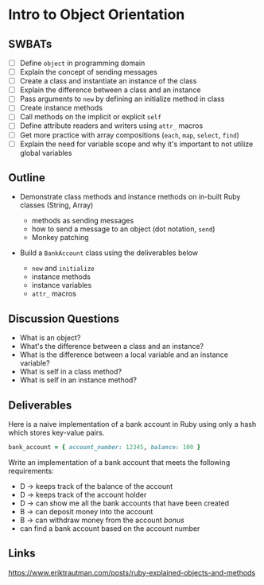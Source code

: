 Intro to Object Orientation
===

## SWBATs
- [ ] Define `object` in programming domain
- [ ] Explain the concept of sending messages
- [ ] Create a class and instantiate an instance of the class
- [ ] Explain the difference between a class and an instance
- [ ] Pass arguments to `new` by defining an initialize method in class
- [ ] Create instance methods
- [ ] Call methods on the implicit or explicit `self`
- [ ] Define attribute readers and writers using `attr_` macros
- [ ] Get more practice with array compositions (`each`, `map`, `select`, `find`)
- [ ] Explain the need for variable scope and why it's important to not utilize global variables

## Outline
- Demonstrate class methods and instance methods on in-built Ruby classes (String, Array)
  - methods as sending messages
  - how to send a message to an object (dot notation, `send`)
  - Monkey patching

- Build a `BankAccount` class using the deliverables below
  - `new` and `initialize`
  - instance methods
  - instance variables
  - `attr_` macros


## Discussion Questions
- What is an object?
- What's the difference between a class and an instance?
- What is the difference between a local variable and an instance variable?
- What is self in a class method?
- What is self in an instance method?


## Deliverables

Here is a naive implementation of a bank account in Ruby using only a hash which stores key-value pairs.

```rb
bank_account = { account_number: 12345, balance: 100 }
```

Write an implementation of a bank account that meets the following requirements:

- D -> keeps track of the balance of the account
- D -> keeps track of the account holder
- D -> can show me all the bank accounts that have been created
- B -> can deposit money into the account
- B -> can withdraw money from the account
*bonus*
- can find a bank account based on the account number

## Links
https://www.eriktrautman.com/posts/ruby-explained-objects-and-methods